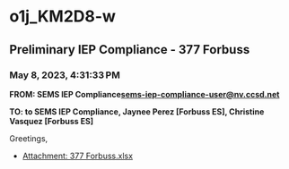 # o1j_KM2D8-w
## Preliminary IEP Compliance - 377 Forbuss
### May 8, 2023, 4:31:33 PM
**FROM: SEMS IEP Compliance<sems-iep-compliance-user@nv.ccsd.net>**

**TO: to SEMS IEP Compliance, Jaynee Perez [Forbuss ES], Christine Vasquez [Forbuss ES]**


Greetings, 





* [Attachment: 377 Forbuss.xlsx](o1j_KM2D8-w-attachment-1.xlsx)
